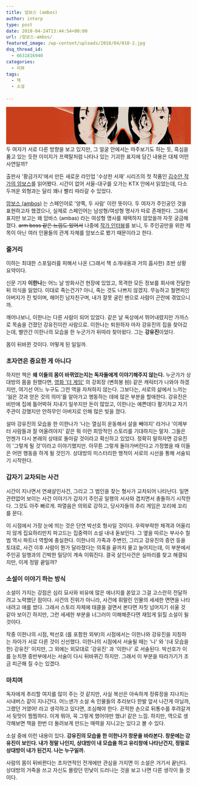 ```yaml
---
title: 암보스 (ambos)
author: interp
type: post
date: 2018-04-24T13:44:54+00:00
url: /암보스-ambos/
featured_image: /wp-content/uploads/2018/04/010-2.jpg
dsq_thread_id:
  - 6631816940
categories:
  - 리뷰
tags:
  - 책
  - 소설

---
```

![Book](/wp-content/uploads/2018/04/010-2.jpg)
두 여자가 서로 다른 방향을 보고 있지만, 그 얼굴 안에서는 마주보기도 하는 듯, 흑심을 품고 있는 듯한 이미지가 프랙탈처럼 나타나 있는 기괴한 표지에 담긴 내용은 대체 어떤 사연일까?

출판사 '황금가지'에서 만든 새로운 라인업 '수상한 서재' 시리즈의 첫 작품인 [김수안 작가의 암보스][1]를 읽어봤다. 시간이 없어 서울-대구를 오가는 KTX 안에서 읽었는데, 다소 두꺼운 외형과는 달리 꽤나 빨리 따라갈 수 있었다.

[암보스 (ambos)][2] 는 스페인어로 '양쪽, 두 사람' 이란 뜻이다. 두 여자가 주인공인 것을 표현하고자 했겠으나, 실제로 스페인어는 남성형/여성형 명사가 따로 존재한다. 그래서 표지만 보고는 왜 암바스 (ambas) 라는 여성형 명사를 채택하지 않았을까 자뭇 궁금해졌다. <del>arm boss 같은 느낌도 있어서</del> 나중에 <a href="http://ch.yes24.com/Article/View/35770">작가 인터뷰</a>를 보니, 두 주인공만을 위한 제목이 아닌 여러 인물들의 관계 자체를 암보스로 봤기 때문이라고 한다.<br /> 

### 줄거리

이하는 최대한 스포일러를 피해서 나온 (그래서 책 소개내용과 거의 흡사한) 초반 상황 요약이다.

신문 기자 **이한나**는 어느 날 방화사건 현장에 있었고, 목격한 모든 정보를 회사에 전달한 뒤 의식을 잃었다. 이대로 죽는건가? 아니, 죽는 것도 나쁘지 않겠지. 무능하고 철면피인 아버지가 진 빚이며, 헤어진 남자친구며, 내가 잘못 굴린 펜으로 사람이 곤란에 겪었으니까.

깨어나보니, 이한나는 다른 사람이 되어 있었다. 같은 날 옥상에서 뛰어내렸지만 가까스로 목숨을 건졌던 강유진이란 사람으로. 이한나는 퇴원하자 마자 강유진의 집을 찾아갔는데, 별안간 이한나의 모습을 한 누군가가 뒤따라 찾아왔다. 그는 **강유진**이었다.

몸이 뒤바뀐 것이다. 어떻게 된 일일까.

### 초자연은 중요한 게 아니다

하지만 책은 **왜 이들의 몸이 바뀌었는지는 독자들에게 이야기해주지 않는다.** 누군가가 상대방의 몸을 원했다면, [영화 '더 게임'][3] 의 강회장 (변희봉 扮) 같은 캐릭터가 나와야 하겠지만, 여기선 어느 누구도 그런 역을 자처하지 않는다. 그보다는, 서로의 삶에서 느끼는 '잃은 것과 얻은 것의 의미'를 알아가고 행동하는 데에 많은 부분을 할애한다. 강유진은 비만에 집에 틀어박혀 지내기 일쑤지만 돈이 많았고, 이한나는 예쁜데다 활기차고 자기주관이 강했지만 안하무인 아버지로 인해 많은 빚을 졌다.

설마 강유진의 모습을 한 이한나가 '나는 열심히 운동해서 살을 빼야지' 라거나 '이제부터 사람들과 잘 어울려야지' 같은 뭐 이런 희망적인 스토리를 기대하지는 말자. 그들은 언젠가 다시 본래의 상태로 돌아갈 것이라고 확신하고 있었다. 정확히 말하자면 강유진이 '그렇게 될 것'이라고 이야기했지만. 아무튼 그렇게 돌아가버린다고 가정했을 때 이들은 어떤 행동을 하게 될 것인가. 상대방의 미스터리한 행적이 서로의 시선을 통해 서술되기 시작한다.

### 갑자기 교차되는 사건

시간이 지나면서 연쇄살인사건, 그리고 그 범인을 찾는 형사가 교차되어 나타난다. 일면 관련없어 보이는 사건 이야기가 갑자기 주인공 일행의 서사와 겹치면서 충돌하기 시작한다. 그것도 아주 빠르게. 파열음은 의외로 강하고, 당사자들의 추리 게임은 꼬리에 꼬리를 문다.

이 시점에서 가장 눈에 띄는 것은 단연 박선호 형사일 것이다. 우락부락한 체격과 어울리지 않게 집요하리만치 파고드는 집중력이 소설 내내 돋보인다. 그 옆을 따르는 부사수 칠범 역시 파트너 역할에 충실한다. 이한나의 가족과 주변인, 그리고 강유진의 증언 등을 토대로, 사건 이후 사람이 뭔가 달라졌다는 의혹을 끝까지 물고 늘어지는데, 이 부분에서 주인공 일행과의 긴박한 밀당이 계속 이뤄진다. 결국 살인사건은 실마리를 찾고 해결되지만, 이게 정말 끝일까?

### 소설이 이야기 하는 방식

소설이 가지는 강점은 심리 묘사와 비유에 많은 에너지를 쏟았고 그걸 고스란히 전달하려고 노력했단 점이다. 사건의 진위가 아니라, 사건에 휘말린 인물의 세세한 면면을 나타내려고 애를 썼다. 그래서 스토리 자체에 태클을 걸면서 본다면 자칫 넘어지기 쉬울 것 같아 보이긴 하지만, 그런 세세한 부분을 너그러이 이해해준다면 재밌게 읽힐 소설이 될 것이다.

작중 이한나의 시점, 박선호 (를 포함한 외부)의 시점에서는 이한나와 강유진을 지칭하는 자아가 서로 다른 것이 신선했다. 이한나의 시점에서 서술될 때는 '나' 와 '(내 모습을 한) 강유진' 이지만, 그 외에는 외모대로 '강유진' 과 '이한나' 로 서술된다. 박선호가 이를 눈치챈 종반부에서는 서술이 다시 뒤바뀌긴 하지만. 그래서 이 부분을 따라가기가 조금 피곤해 질 수는 있겠다.

### 마치며

독자에게 추리할 여지를 많이 주는 것 같지만, 사실 복선은 야속하게 정류장을 지나치는 시내버스 같이 지나간다. 어느샌가 소설 속 인물들의 추리보다 한발 앞서 나간게 아닐까, 그랬던 거였어! 라고 생각하고 있다면, 조심해야 한다. 끈적한 손으로 뒤통수를 후려갈겨서 뒷맛이 찜찜하다. 이게 뭐야, 꼭 그렇게 했어야만 했냐! 같은 느낌. 하지만, 역으로 생각해보면 책을 한번 더 돌려보게 만드는 매력을 지니고는 있다고 볼 수 있다.

소설 중에 이런 내용이 있다. **강유진의 모습을 한 이한나가 창문을 바라본다. 창문에는 강유진이 보인다. 내가 정말 나인지, 상대방이 내 모습을 하고 유리창에 나타난건지, 정말로 상대방이 내가 된건지. 나는 누구일까.**

사람의 몸이 뒤바뀐다는 초자연적인 전개에만 관심을 가지면 이 소설은 거기서 끝난다. 상대방의 거죽을 쓰고 자신도 몰랐던 민낯이 드러나는 것을 보고 나면 다른 생각이 들 것이다.

 [1]: http://www.yes24.com/24/goods/59681102
 [2]: http://spdic.naver.com/#/entry/esko/2890825
 [3]: https://movie.naver.com/movie/bi/mi/basic.nhn?code=66617
